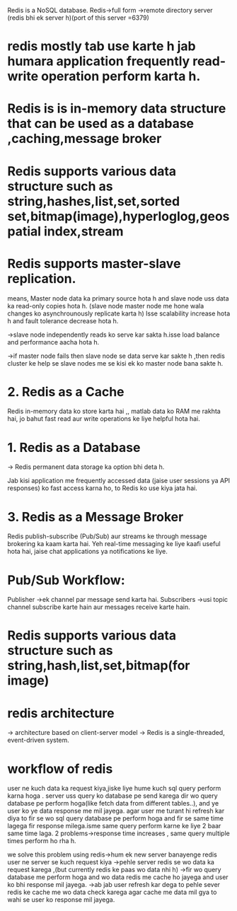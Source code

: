 Redis is a NoSQL database.
Redis->full form ->remote directory server (redis bhi ek server h)(port of this server =6379)

# redis mostly tab use karte h jab humara application frequently read-write operation perform karta h.

# Redis is is in-memory data structure that can be used as a database ,caching,message broker

# Redis supports various data structure such as string,hashes,list,set,sorted set,bitmap(image),hyperloglog,geospatial index,stream

# Redis supports master-slave replication.
means, Master node data ka primary source hota h and slave node uss data ka read-only copies hota h.
(slave node master node me hone wala changes ko asynchrounously replicate karta h)
Isse scalability increase hota h and fault tolerance decrease hota h.

->slave node independently reads ko serve kar sakta h.isse load balance and performance aacha hota h.

->if master node fails then slave node se data serve kar sakte h ,then redis cluster ke help se slave nodes me se kisi ek ko master node bana sakte h.

# 2. Redis as a Cache
Redis in-memory data ko store karta hai ,, matlab data ko RAM me rakhta hai, jo bahut fast read aur write operations ke liye helpful hota hai. 

# 1. Redis as a Database
-> Redis permanent data storage ka option bhi deta h.

Jab kisi application me frequently accessed data (jaise user sessions ya API responses) ko fast access karna ho, to Redis ko use kiya jata hai.

# 3. Redis as a Message Broker
Redis publish-subscribe (Pub/Sub) aur streams ke through message brokering ka kaam karta hai.
 Yeh real-time messaging ke liye kaafi useful hota hai, jaise chat applications ya notifications ke liye.

# Pub/Sub Workflow:
Publisher ->ek channel par message send karta hai.
Subscribers ->usi topic channel subscribe karte hain aur messages receive karte hain.

# Redis supports various data structure such as string,hash,list,set,bitmap(for image)

# redis architecture 
-> architecture based on client-server model
->  Redis is a single-threaded, event-driven system.

# workflow of redis
user ne kuch data ka request kiya,jiske liye  hume kuch sql query perform karna hoga . 
server uss query ko database pe send karega dir wo query database pe perform hoga(like fetch data from different tables..),
and ye  user ko ye data response  me mil jayega. agar user me turant hi refresh kar diya to fir se wo sql query  database pe perform hoga and
fir se same time lagega fir response milega.isme same query perform karne ke liye 2 baar same time laga.
2 problems->response time increases , same query multiple times perform ho rha h.

we solve this problem using redis->hum ek new server banayenge redis
user ne server se kuch request kiya ->pehle server redis se wo data ka request karega ,(but currently redis ke paas wo data nhi h)
->fir wo query database me perform hoga and wo data redis me cache ho jayega and user ko bhi response mil jayega.
->ab jab user refresh kar dega to pehle sever redis ke cache me wo data check karega agar cache me data mil gya to wahi se user ko response mil jayega.
